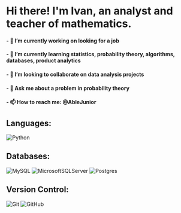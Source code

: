 # Hi there! I'm Ivan, an analyst and teacher of mathematics.


#### - 🔭 I’m currently working on looking for a job
#### - 🌱 I’m currently learning statistics, probability theory, algorithms, databases, product analytics
#### - 👯 I’m looking to collaborate on data analysis projects
#### - 💬 Ask me about a problem in probability theory 
#### - 📫 How to reach me: @AbleJunior

## Languages: 
![Python](https://img.shields.io/badge/python-3670A0?style=for-the-badge&logo=python&logoColor=ffdd54)


## Databases:
![MySQL](https://img.shields.io/badge/mysql-%2300f.svg?style=for-the-badge&logo=mysql&logoColor=white) ![MicrosoftSQLServer](https://img.shields.io/badge/Microsoft%20SQL%20Server-CC2927?style=for-the-badge&logo=microsoft%20sql%20server&logoColor=white) 	![Postgres](https://img.shields.io/badge/postgres-%23316192.svg?style=for-the-badge&logo=postgresql&logoColor=white)


## Version Control:
![Git](https://img.shields.io/badge/git-%23F05033.svg?style=for-the-badge&logo=git&logoColor=white) ![GitHub](https://img.shields.io/badge/github-%23121011.svg?style=for-the-badge&logo=github&logoColor=white)
